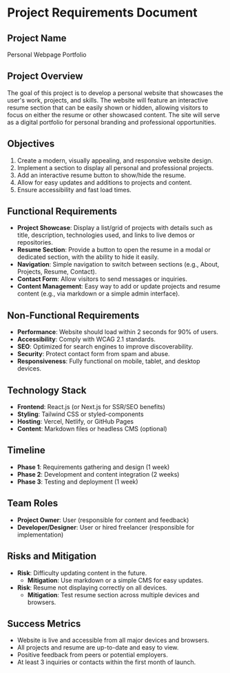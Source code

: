 # Project Requirements Document

## Project Name
Personal Webpage Portfolio

## Project Overview
The goal of this project is to develop a personal website that showcases the user's work, projects, and skills. The website will feature an interactive resume section that can be easily shown or hidden, allowing visitors to focus on either the resume or other showcased content. The site will serve as a digital portfolio for personal branding and professional opportunities.

## Objectives
1. Create a modern, visually appealing, and responsive website design.
2. Implement a section to display all personal and professional projects.
3. Add an interactive resume button to show/hide the resume.
4. Allow for easy updates and additions to projects and content.
5. Ensure accessibility and fast load times.

## Functional Requirements
- **Project Showcase**: Display a list/grid of projects with details such as title, description, technologies used, and links to live demos or repositories.
- **Resume Section**: Provide a button to open the resume in a modal or dedicated section, with the ability to hide it easily.
- **Navigation**: Simple navigation to switch between sections (e.g., About, Projects, Resume, Contact).
- **Contact Form**: Allow visitors to send messages or inquiries.
- **Content Management**: Easy way to add or update projects and resume content (e.g., via markdown or a simple admin interface).

## Non-Functional Requirements
- **Performance**: Website should load within 2 seconds for 90% of users.
- **Accessibility**: Comply with WCAG 2.1 standards.
- **SEO**: Optimized for search engines to improve discoverability.
- **Security**: Protect contact form from spam and abuse.
- **Responsiveness**: Fully functional on mobile, tablet, and desktop devices.

## Technology Stack
- **Frontend**: React.js (or Next.js for SSR/SEO benefits)
- **Styling**: Tailwind CSS or styled-components
- **Hosting**: Vercel, Netlify, or GitHub Pages
- **Content**: Markdown files or headless CMS (optional)

## Timeline
- **Phase 1**: Requirements gathering and design (1 week)
- **Phase 2**: Development and content integration (2 weeks)
- **Phase 3**: Testing and deployment (1 week)

## Team Roles
- **Project Owner**: User (responsible for content and feedback)
- **Developer/Designer**: User or hired freelancer (responsible for implementation)

## Risks and Mitigation
- **Risk**: Difficulty updating content in the future.
  - **Mitigation**: Use markdown or a simple CMS for easy updates.
- **Risk**: Resume not displaying correctly on all devices.
  - **Mitigation**: Test resume section across multiple devices and browsers.

## Success Metrics
- Website is live and accessible from all major devices and browsers.
- All projects and resume are up-to-date and easy to view.
- Positive feedback from peers or potential employers.
- At least 3 inquiries or contacts within the first month of launch.
